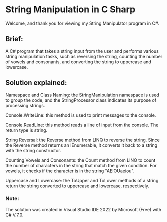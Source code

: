 # String Manipulation in C Sharp

Welcome, and thank you for viewing my String Manipulator program in C#.

## Brief: 

A C# program that takes a string input from the user and performs various string manipulation tasks, such as reversing the string, counting the number of vowels and consonants, and converting the string to uppercase and lowercase. 

## Solution explained:

Namespace and Class Naming: the StringManipulation namespace is used to group the code, and the StringProcessor class indicates its purpose of processing strings.

Console.WriteLine: this method is used to print messages to the console.

Console.ReadLine: this method reads a line of input from the console. The return type is string.

String Reversal: the Reverse method from LINQ to reverse the string. Since the Reverse method returns an IEnumerable<char>, it converts it back to a string with the string constructor.

Counting Vowels and Consonants: the Count method from LINQ to count the number of characters in the string that match the given condition. For vowels, it checks if the character is in the string "AEIOUaeiou".

Uppercase and Lowercase: the ToUpper and ToLower methods of a string return the string converted to uppercase and lowercase, respectively.

### Note: 
The solution was created in Visual Studio IDE 2022 by Microsoft (Free) with C# V.7.0.




